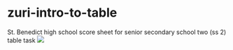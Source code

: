 # zuri-intro-to-table
St. Benedict high school score sheet for senior secondary school two (ss 2) table task
<img src="https://user-images.githubusercontent.com/61077456/194121948-aba007d9-4d32-47b8-8df3-4a376db5ce95.png" />
